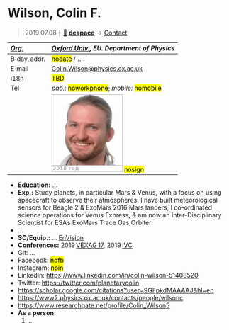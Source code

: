 # Wilson, Colin F.
> 2019.07.08 ┊ **[🚀](../index/index.md) [despace](index.md)** → [Contact](contact.md)

|*[Org.](contact.md)*|*[Oxford Univ.](oxford_univ.md), EU. Department of Physics*|
|:--|:--|
|B‑day, addr.| <mark>nodate</mark> / … |
|E‑mail| <Colin.Wilson@physics.ox.ac.uk> |
|i18n| <mark>TBD</mark> |
|Tel|*раб.:* <mark>noworkphone</mark>; *mobile:* <mark>nomobile</mark> |
|| ![](f/contact/w/wilson_001_photo.jpg) <mark>nosign</mark> |

   - **[Education](edu.md):** …
   - **Exp.:** Study planets, in particular Mars & Venus, with a focus on using spacecraft to observe their atmospheres. I have built meteorological sensors for Beagle 2 & ExoMars 2016 Mars landers; I co-ordinated science operations for Venus Express, & am now an Inter-Disciplinary Scientist for ESA’s ExoMars Trace Gas Orbiter.
   - …
   - **SC/Equip.:** … [EnVision](envision.md)
   - **Conferences:** 2019 [VEXAG 17](vexag_2019.md), 2019 [IVC](ivc_2019.md)
   - Git: …
   - Facebook: <mark>nofb</mark>
   - Instagram: <mark>noin</mark>
   - LinkedIn: <https://www.linkedin.com/in/colin-wilson-51408520>
   - Twitter: <https://twitter.com/planetarycolin>
   - <https://scholar.google.com/citations?user=9GFpkdMAAAAJ&hl=en>
   - <https://www2.physics.ox.ac.uk/contacts/people/wilsonc>
   - <https://www.researchgate.net/profile/Colin_Wilson5>
   - **As a person:**
      1. …
